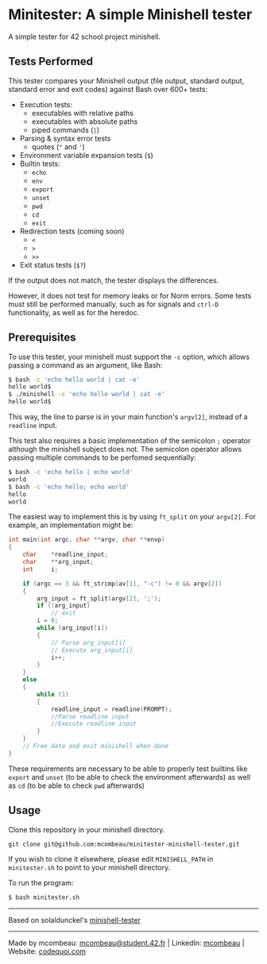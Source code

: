 # Minitester: A simple Minishell tester
A simple tester for 42 school project minishell.

## Tests Performed

This tester compares your Minishell output (file output, standard output, standard error and exit codes) against Bash over 600+ tests:

* Execution tests:
	* executables with relative paths
	* executables with absolute paths
	* piped commands (`|`)
* Parsing & syntax error tests
	* quotes (`"` and `'`)
* Environment variable expansion tests (`$`)
* Builtin tests:
	* `echo`
	* `env`
	* `export`
	* `unset`
	* `pwd`
	* `cd`
	* `exit`
* Redirection tests (coming soon)
	* `<`
	* `>`
	* `>>`
* Exit status tests (`$?`)

If the output does not match, the tester displays the differences.

However, it does not test for memory leaks or for Norm errors. Some tests must still be performed manually, such as for signals and `ctrl-D` functionality, as well as for the heredoc.

## Prerequisites

To use this tester, your minishell must support the `-c` option, which allows passing a command as an argument, like Bash:

```bash
$ bash -c 'echo hello world | cat -e'
hello world$
$ ./minishell -c 'echo hello world | cat -e'
hello world$
```

This way, the line to parse is in your main function's `argv[2]`, instead of a `readline` input.

This test also requires a basic implementation of the semicolon `;` operator although the minishell subject does not. The semicolon operator allows passing multiple commands to be perfomed sequentially:

```Bash
$ bash -c 'echo hello | echo world'
world
$ bash -c 'echo hello; echo world'
hello
world
```

The easiest way to implement this is by using `ft_split` on your `argv[2]`. For example, an implementation might be:

```C
int	main(int argc, char **argv, char **envp)
{
	char	*readline_input;
	char	**arg_input;
	int		i;

	if (argc == 3 && ft_strcmp(av[1], "-c") != 0 && argv[2])
	{
		arg_input = ft_split(argv[2], ';');
		if (!arg_input)
			// exit
		i = 0;
		while (arg_input[i])
		{
			// Parse arg_input[i]
			// Execute arg_input[i]
			i++;
		}
	}
	else
	{
		while (1)
		{
			readline_input = readline(PROMPT);
			//Parse readline input
			//Execute readline input
		}
	}
	// Free data and exit minishell when done
}
```

These requirements are necessary to be able to properly test builtins like `export` and `unset` (to be able to check the environment afterwards) as well as `cd` (to be able to check `pwd` afterwards)

## Usage

Clone this repository in your minishell directory.

```
git clone git@github.com:mcombeau/minitester-minishell-tester.git
```

If you wish to clone it elsewhere, please edit `MINISHELL_PATH` in `minitester.sh` to point to your minishell directory.

To run the program:

```bash
$ bash minitester.sh
```

---

Based on solaldunckel's [minishell-tester](https://github.com/solaldunckel/minishell-tester)

---
Made by mcombeau: mcombeau@student.42.fr | LinkedIn: [mcombeau](https://www.linkedin.com/in/mia-combeau-86653420b/) | Website: [codequoi.com](https://www.codequoi.com)
